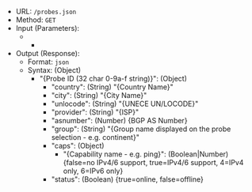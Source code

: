 * URL: `/probes.json`
* Method: `GET`
* Input (Parameters):
  * -
* Output (Response):
  * Format: `json`
  * Syntax: (Object)
    * "{Probe ID (32 char 0-9a-f string)}": (Object)
      * "country": (String) "{Country Name}"
      * "city": (String) "{City Name}"
      * "unlocode": (String) "{UNECE UN/LOCODE}"
      * "provider": (String) "{ISP}"
      * "asnumber": (Number) {BGP AS Number}
      * "group": (String) "{Group name displayed on the probe selection - e.g. continent}"
      * "caps": (Object)
        * "{Capability name - e.g. ping}": (Boolean|Number) {false=no IPv4/6 support, true=IPv4/6 support, 4=IPv4 only, 6=IPv6 only}
      * "status": (Boolean) {true=online, false=offline}